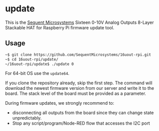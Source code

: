# update

This is the [Sequent Microsystems](https://www.sequentmicrosystems.com) Sixteen 0-10V Analog Outputs 8-Layer Stackable HAT for Raspberry Pi firmware update tool.

## Usage

```bash
~$ git clone https://github.com/SequentMicrosystems/16uout-rpi.git
~$ cd 16uout-rpi/update/
~/16uout-rpi/update$ ./update 0
```
For 64-bit OS use the ```update64```.

If you clone the repository already, skip the first step. 
The command will download the newest firmware version from our server and write it to the board.
The stack level of the board must be provided as a parameter. 

During firmware updates, we strongly recommend to:
 - disconnecting all outputs from the board since they can change state unpredictably.
 - Stop any script/program/Node-RED flow that accesses the I2C port
